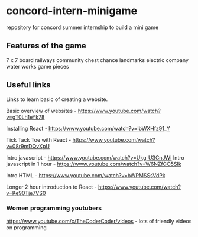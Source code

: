 # concord-intern-minigame
repository for concord summer internship to build a mini game

## Features of the game

7 x 7 board
railways
community chest
chance
landmarks
electric company
water works
game pieces


## Useful links

Links to learn basic of creating a website.

Basic overview of websites - https://www.youtube.com/watch?v=gT0Lh1eYk78

Installing React - https://www.youtube.com/watch?v=IbWXHfz91_Y

Tick Tack Toe with React - https://www.youtube.com/watch?v=08r9mDQvXpU

Intro javascript - https://www.youtube.com/watch?v=Ukg_U3CnJWI 
Intro javascript in 1 hour -  https://www.youtube.com/watch?v=W6NZfCO5SIk 

Intro HTML - https://www.youtube.com/watch?v=bWPMSSsVdPk

Longer 2 hour introduction to React -  https://www.youtube.com/watch?v=Ke90Tje7VS0


### Women programming youtubers
https://www.youtube.com/c/TheCoderCoder/videos - lots of friendly videos on programming


